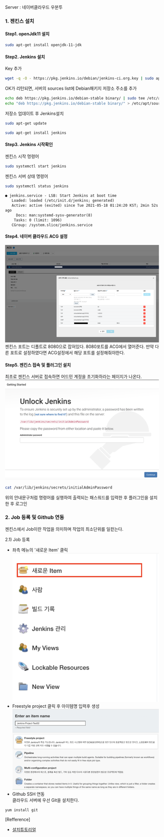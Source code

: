
Server : 네이버클라우드 우분투 
### 1. 젠킨스 설치  

#### Step1. openJdk11 설치
```bash
sudo apt-get install openjdk-11-jdk
```

#### Step2. Jenkins 설치
Key 추가
```bash
wget -q -O - https://pkg.jenkins.io/debian/jenkins-ci.org.key | sudo apt-key add -
```
OK가 리턴되면, 서버의 sources list에 Debian패키지 저장소 주소를 추가 
```bash
echo deb https://pkg.jenkins.io/debian-stable binary/ | sudo tee /etc/apt/sources.list.d/jenkins.list
echo "deb https://pkg.jenkins.io/debian-stable binary/" > /etc/apt/sources.list.d/jenkins.list
```
저장소 업데이트 후 Jenkins설치
```bash
sudo apt-get update
```
```bash
sudo apt-get install jenkins
```

#### Step3. Jenkins 시작확인
젠킨스 시작 멍령어
```bash
sudo systemctl start jenkins
```
젠킨스 서버 상태 명령어
```bash
sudo systemctl status jenkins
```
```output
● jenkins.service - LSB: Start Jenkins at boot time
   Loaded: loaded (/etc/init.d/jenkins; generated)
   Active: active (exited) since Tue 2021-05-18 01:24:20 KST; 2min 52s ago
     Docs: man:systemd-sysv-generator(8)
    Tasks: 0 (limit: 1096)
   CGroup: /system.slice/jenkins.service
```

#### Step4. 네이버 클라우드 ACG 설정 
![ACG설정](./image/naver_acg.png)
젠킨스 포트는 디폴트로 8080으로 잡혀있다. 8080포트를 ACG에서 열어준다. 
만약 다른 포트로 설정하였다면 ACG설정에서 해당 포트를 설정해줘야한다. 

#### Step5. 젠킨스 접속 및 플러그인 설치 
최초로 젠킨스 서버로 접속하면 어드민 계정을 초기화하라는 페이지가 나온다.
![unlock-jenkins](./image/unLock-jenkins.png)

```bash
cat /var/lib/jenkins/secrets/initialAdminPassword
```
위의 안내문구처럼 명령어를 실행하여 출력되는 패스워드를 입력한 후 플러그인을 설치한 후 로그인 

### 2. Job 등록 및 Github 연동 
젠킨스에서 Job이란 작업을 의미하며 작업의 최소단위를 일컫는다.    

2.1) Job 등록 
 - 좌측 메뉴의 '새로운 Item' 클릭
![step1](./image/Job_step1.png)
 - Freestyle project 클릭 후 아이템명 입력후 생성
![step2](./image/Job_step2.png)
 - Github SSH 연동  
클라우드 서버에 우선 Git을 설치한다. 
```bash
yum install git 
```



[Refference]  
 - [설치튜토리얼](https://www.digitalocean.com/community/tutorials/how-to-install-jenkins-on-ubuntu-16-04)
 